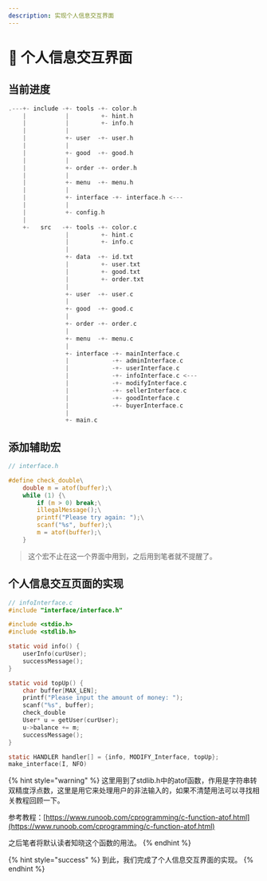 ```yaml
---
description: 实现个人信息交互界面
---
```


# 📑 个人信息交互界面

## 当前进度

```c
.---+- include -+- tools -+- color.h
    |           |         +- hint.h
    |           |         +- info.h
    |           | 
    |           +- user  -+- user.h
    |           |
    |           +- good  -+- good.h
    |           |
    |           +- order -+- order.h
    |           |
    |           +- menu  -+- menu.h
    |           |
    |           +- interface -+- interface.h <---
    |           |
    |           +- config.h
    |
    +-   src   -+- tools -+- color.c
                |         +- hint.c
                |         +- info.c 
                |
                +- data  -+- id.txt
                |         +- user.txt
                |         +- good.txt 
                |         +- order.txt
                |
                +- user  -+- user.c 
                |
                +- good  -+- good.c
                |
                +- order -+- order.c
                |
                +- menu  -+- menu.c
                |
                +- interface -+- mainInterface.c
                |            -+- adminInterface.c
                |            -+- userInterface.c
                |            -+- infoInterface.c <---
                |            -+- modifyInterface.c
                |            -+- sellerInterface.c
                |            -+- goodInterface.c
                |            -+- buyerInterface.c
                |
                +- main.c
```

## 添加辅助宏

```c
// interface.h

#define check_double\
    double m = atof(buffer);\
    while (1) {\
        if (m > 0) break;\
        illegalMessage();\
        printf("Please try again: ");\
        scanf("%s", buffer);\
        m = atof(buffer);\
    }
```

> 这个宏不止在这一个界面中用到，之后用到笔者就不提醒了。

## 个人信息交互页面的实现

```c
// infoInterface.c
#include "interface/interface.h"

#include <stdio.h>
#include <stdlib.h>

static void info() {
    userInfo(curUser);
    successMessage();
}

static void topUp() {
    char buffer[MAX_LEN];
    printf("Please input the amount of money: ");
    scanf("%s", buffer);
    check_double
    User* u = getUser(curUser);
    u->balance += m;
    successMessage();
}

static HANDLER handler[] = {info, MODIFY_Interface, topUp};
make_interface(I, NFO)
```

{% hint style="warning" %}
这里用到了stdlib.h中的atof函数，作用是字符串转双精度浮点数，这里是用它来处理用户的非法输入的，如果不清楚用法可以寻找相关教程回顾一下。

参考教程：[https://www.runoob.com/cprogramming/c-function-atof.html](https://www.runoob.com/cprogramming/c-function-atof.html)

之后笔者将默认读者知晓这个函数的用法。
{% endhint %}

{% hint style="success" %}
到此，我们完成了个人信息交互界面的实现。
{% endhint %}

